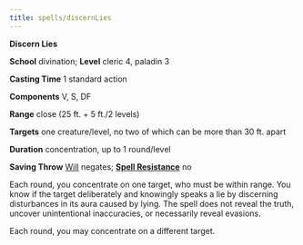 ```yaml
---
title: spells/discernLies
---
```

 **Discern Lies**

**School** divination; **Level** cleric 4, paladin 3

**Casting Time** 1 standard action

**Components** V, S, DF

**Range** close (25 ft. + 5 ft./2 levels)

**Targets** one creature/level, no two of which can be more than 30 ft. apart

**Duration** concentration, up to 1 round/level

**Saving Throw** [Will](../combat.md#_will) negates; **[Spell Resistance](../glossary.md#_spell-resistance)** no

Each round, you concentrate on one target, who must be within range. You know if the target deliberately and knowingly speaks a lie by discerning disturbances in its aura caused by lying. The spell does not reveal the truth, uncover unintentional inaccuracies, or necessarily reveal evasions.

Each round, you may concentrate on a different target.

